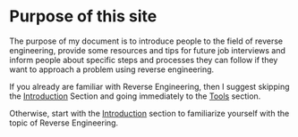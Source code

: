 # Purpose of this site
The purpose of my document is to introduce people to the field of reverse engineering, provide some resources and tips for future job interviews and inform people about specific steps and processes they can follow if they want to approach a problem using reverse engineering.

If you already are familiar with Reverse Engineering, then I suggest skipping the [Introduction](https://vigilante13.github.io/intro-to-re/intro.html) Section and going immediately to the [Tools](https://vigilante13.github.io/intro-to-re/tools-1.html) section.

Otherwise, start with the [Introduction](https://vigilante13.github.io/intro-to-re/intro.html) section to familiarize yourself with the topic of Reverse Engineering.
